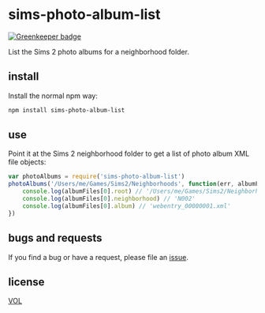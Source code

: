 # sims-photo-album-list

[![Greenkeeper badge](https://badges.greenkeeper.io/saibotsivad/sims-photo-album-list.svg)](https://greenkeeper.io/)

List the Sims 2 photo albums for a neighborhood folder.

## install

Install the normal npm way:

```sh
npm install sims-photo-album-list
```

## use

Point it at the Sims 2 neighborhood folder to get a list of photo album XML file objects:

```js
var photoAlbums = require('sims-photo-album-list')
photoAlbums('/Users/me/Games/Sims2/Neighborhoods', function(err, albumFiles) {
	console.log(albumFiles[0].root) // '/Users/me/Games/Sims2/Neighborhoods'
	console.log(albumFiles[0].neighborhood) // 'N002'
	console.log(albumFiles[0].album) // 'webentry_00000001.xml'
})
```

## bugs and requests

If you find a bug or have a request, please file an [issue](https://github.com/tobiaslabs/sims-photo-album-watcher/issues).

## license

[VOL](http://veryopenlicense.com)
